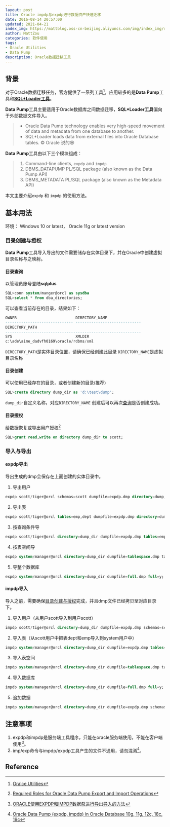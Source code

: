 ```yaml
---
layout: post
title: Oracle impdp与expdp进行数据资产快速迁移
date: 2016-08-14 20:57:00
updated: 2021-04-21
index_img: https://mattblog.oss-cn-beijing.aliyuncs.com/img/index_img/rc32-pmr-sup-trusted.png/bg
author: MattZou
categories: 软件使用
tags: 
- Oracle Utilities
- Data Pump
description: Oracle数据迁移工具
---
```

## 背景

对于Oracle数据迁移任务，官方提供了一系列工具[^1]，应用较多的是**Data Pump**工具和[**SQL*Loader工具**](https://mattzou.com/2016/03/18/Oracle_SQLLDR/)。

**Data Pump**工具主要适用于Oracle数据库之间数据迁移，**SQL*Loader工具**偏向于外部数据文件导入。
> - Oracle Data Pump technology enables very high-speed movement of data and metadata from one database to another.
> - SQL*Loader loads data from external files into Oracle Database tables.
> © Oracle 说的😎

**Data Pump**工具由以下三个模块组成：
> 1. Command-line clients, `expdp` and `impdp`
> 2. DBMS_DATAPUMP PL/SQL package (also known as the Data Pump API)
> 3. DBMS_METADATA PL/SQL package (also known as the Metadata API)

本文主要介绍`expdp` 和 `impdp` 的使用方法。

## 基本用法
环境： Windows 10 or latest， Oracle 11g or latest version
### 目录创建与授权
**Data Pump**工具导入导出的文件需要储存在实体目录下，并在Oracle中创建虚拟目录名称与之映射。

#### 目录查询
以管理员账号登陆**sqlplus**
``` sql
SQL>conn system/manger@orcl as sysdba
SQL>select * from dba_directories;
```
可以查看当前存在的目录，结果如下：
``` sql
OWNER                          DIRECTORY_NAME
------------------------------ -----------------------------
DIRECTORY_PATH
------------------------------------------------------------
SYS                            XMLDIR
c:\ade\aime_dadvfh0169\oracle/rdbms/xml
```
`DIRECTORY_PATH`是实体目录位置，请确保已经创建此目录
`DIRECTORY_NAME`是虚拟目录名称

#### 目录创建
可以使用已经存在的目录，或者创建新的目录(推荐)
```sql
SQL>create directory dump_dir as 'd:\test\dump';
```
`dump_dir`自定义名称，对应`DIRECTORY_NAME`
创建后可以再次[查询](#目录查询)是否创建成功。

#### 目录授权
给数据恢复或导出用户授权[^2]
```sql
SQL>grant read,write on directory dump_dir to scott;
```

### 导入与导出

#### expdp导出
导出生成的dmp会保存在上面创建的实体目录中。

1. 导出用户
```sql
expdp scott/tiger@orcl schemas=scott dumpfile=expdp.dmp directory=dump_dir;
```

2. 导出表
```sql
expdp scott/tiger@orcl tables=emp,dept dumpfile=expdp.dmp directory=dump_dir;
```

3. 按查询条件导
```sql
expdp scott/tiger@orcl directory=dump_dir dumpfile=expdp.dmp tables=emp query='where deptno=20';
```

4. 按表空间导
```sql
expdp system/manager@orcl directory=dump_dir dumpfile=tablespace.dmp tablespaces=temp,example;
```

5. 导整个数据库
```sql
expdp system/manager@orcl directory=dump_dir dumpfile=full.dmp full=y;
```

#### impdp导入
导入之前，需要确保[目录创建与授权](#目录创建与授权)完成，并且dmp文件已经拷贝至对应目录下。

1. 导入用户（从用户scott导入到用户scott）
```sql
impdp scott/tiger@orcl directory=dump_dir dumpfile=expdp.dmp schemas=scott;
```

2. 导入表（从scott用户中把表dept和emp导入到system用户中）
```sql
impdp system/manager@orcl directory=dump_dir dumpfile=expdp.dmp tables=scott.dept,scott.emp remap_schema=scott:system;
```

3. 导入表空间
```sql
impdp system/manager@orcl directory=dump_dir dumpfile=tablespace.dmp tablespaces=example;
```

4. 导入数据库
```sql
impdb system/manager@orcl directory=dump_dir dumpfile=full.dmp full=y;
```

5. 追加数据
```sql
impdp system/manager@orcl directory=dump_dir dumpfile=expdp.dmp schemas=system table_exists_action
```

## 注意事项
1. expdp和impdp是服务端工具程序，只能在oracle服务端使用，不能在客户端使用[^3]。
2. imp/exp命令与impdp/expdp工具产生的文件不通用，请勿混淆[^4]。



## Reference
[^1]: [Oralce Utilities](https://docs.oracle.com/en/database/oracle/oracle-database/21/sutil/)
[^2]: [Required Roles for Oracle Data Pump Export and Import Operations](https://docs.oracle.com/en/database/oracle/oracle-database/21/sutil/oracle-data-pump-overview.html#GUID-8B6975D3-3BEC-4584-B416-280125EEC57E)
[^3]: [ORACLE使用EXPDP和IMPDP数据泵进行导出导入的方法](http://blog.sina.com.cn/s/blog_67d41beb0100ixnb.html)
[^4]: [Oracle Data Pump (expdp, impdp) in Oracle Database 10g, 11g, 12c, 18c, 19c](https://oracle-base.com/articles/10g/oracle-data-pump-10g)